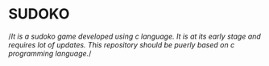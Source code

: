 SUDOKO
======

/*It is a sudoko game developed using c language. It is at its early stage and requires lot of updates. This repository should be puerly based on c programming language.*/
